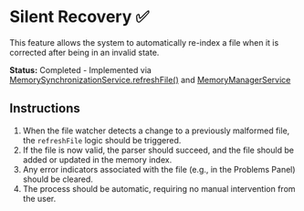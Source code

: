 # Silent Recovery ✅

This feature allows the system to automatically re-index a file when it is corrected after being in an invalid state.

**Status:** Completed - Implemented via [MemorySynchronizationService.refreshFile()](../../../src/core/MemorySynchronizationService.ts) and [MemoryManagerService](../../../src/core/MemoryManagerService.ts)

## Instructions

1.  When the file watcher detects a change to a previously malformed file, the `refreshFile` logic should be triggered.
2.  If the file is now valid, the parser should succeed, and the file should be added or updated in the memory index.
3.  Any error indicators associated with the file (e.g., in the Problems Panel) should be cleared.
4.  The process should be automatic, requiring no manual intervention from the user.

